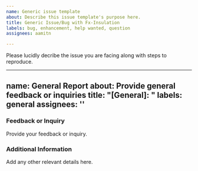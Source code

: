 ```yaml
---
name: Generic issue template
about: Describe this issue template's purpose here.
title: Generic Issue/Bug with Fx-Insulation
labels: bug, enhancement, help wanted, question
assignees: aamitn

---
```


Please lucidly decribe the issue you are facing along with steps to reproduce.

---
name: General Report
about: Provide general feedback or inquiries
title: "[General]: "
labels: general
assignees: ''
---

### Feedback or Inquiry
Provide your feedback or inquiry.

### Additional Information
Add any other relevant details here.

